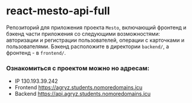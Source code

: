 # react-mesto-api-full
Репозиторий для приложения проекта `Mesto`, включающий фронтенд и бэкенд части приложения со следующими возможностями: авторизации и регистрации пользователей, операции с карточками и пользователями. Бэкенд расположите в директории `backend/`, а фронтенд - в `frontend/`. 
  
### Ознакомиться с проектом можно но адресам:
- IP 130.193.39.242
- Frontend https://agryz.students.nomoredomains.icu
- Backend https://api.agryz.students.nomoredomains.icu
